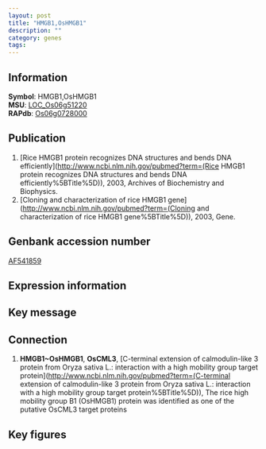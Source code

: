 ```yaml
---
layout: post
title: "HMGB1,OsHMGB1"
description: ""
category: genes
tags: 
---
```


## Information
__Symbol__: HMGB1,OsHMGB1  
__MSU__: [LOC_Os06g51220](http://rice.plantbiology.msu.edu/cgi-bin/ORF_infopage.cgi?orf=LOC_Os06g51220)  
__RAPdb__: [Os06g0728000](http://rapdb.dna.affrc.go.jp/viewer/gbrowse_details/irgsp1?name=Os06g0728000)  

## Publication
1. [Rice HMGB1 protein recognizes DNA structures and bends DNA efficiently](http://www.ncbi.nlm.nih.gov/pubmed?term=(Rice HMGB1 protein recognizes DNA structures and bends DNA efficiently%5BTitle%5D)), 2003, Archives of Biochemistry and Biophysics.
2. [Cloning and characterization of rice HMGB1 gene](http://www.ncbi.nlm.nih.gov/pubmed?term=(Cloning and characterization of rice HMGB1 gene%5BTitle%5D)), 2003, Gene.

## Genbank accession number
[AF541859](http://www.ncbi.nlm.nih.gov/nuccore/AF541859)

## Expression information

## Key message

## Connection
1. __HMGB1~OsHMGB1__, __OsCML3__, [C-terminal extension of calmodulin-like 3 protein from Oryza sativa L.: interaction with a high mobility group target protein](http://www.ncbi.nlm.nih.gov/pubmed?term=(C-terminal extension of calmodulin-like 3 protein from Oryza sativa L.: interaction with a high mobility group target protein%5BTitle%5D)), The rice high mobility group B1 (OsHMGB1) protein was identified as one of the putative OsCML3 target proteins

## Key figures


